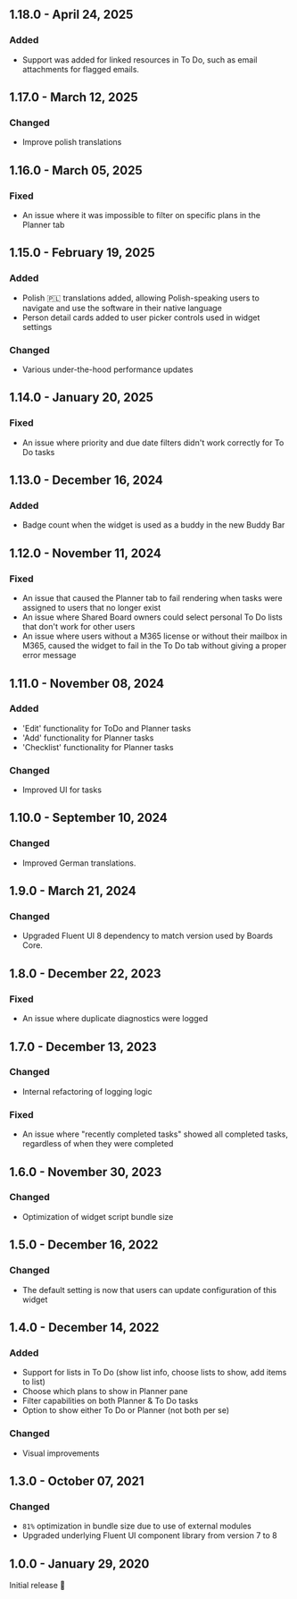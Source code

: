 ## 1.18.0 - April 24, 2025

### Added
- Support was added for linked resources in To Do, such as email attachments for flagged emails.

## 1.17.0 - March 12, 2025

### Changed
- Improve polish translations

## 1.16.0 - March 05, 2025

### Fixed
- An issue where it was impossible to filter on specific plans in the Planner tab

## 1.15.0 - February 19, 2025

### Added
- Polish 🇵🇱 translations added, allowing Polish-speaking users to navigate and use the software in their native language
- Person detail cards added to user picker controls used in widget settings

### Changed
- Various under-the-hood performance updates 

## 1.14.0 - January 20, 2025

### Fixed
- An issue where priority and due date filters didn&#x27;t work correctly for To Do tasks

## 1.13.0 - December 16, 2024

### Added
- Badge count when the widget is used as a buddy in the new Buddy Bar

## 1.12.0 - November 11, 2024

### Fixed
- An issue that caused the Planner tab to fail rendering when tasks were assigned to users that no longer exist
- An issue where Shared Board owners could select personal To Do lists that don&#x27;t work for other users
- An issue where users without a M365 license or without their mailbox in M365, caused the widget to fail in the To Do tab without giving a proper error message

## 1.11.0 - November 08, 2024

### Added
- &#x27;Edit&#x27; functionality for ToDo and Planner tasks
- &#x27;Add&#x27; functionality for Planner tasks
- &#x27;Checklist&#x27; functionality for Planner tasks

### Changed
- Improved UI for tasks


## 1.10.0 - September 10, 2024

### Changed
- Improved German translations.

## 1.9.0 - March 21, 2024

### Changed
- Upgraded Fluent UI 8 dependency to match version used by Boards Core.

## 1.8.0 - December 22, 2023

### Fixed
- An issue where duplicate diagnostics were logged

## 1.7.0 - December 13, 2023

### Changed
- Internal refactoring of logging logic

### Fixed
- An issue where &quot;recently completed tasks&quot; showed all completed tasks, regardless of when they were completed

## 1.6.0 - November 30, 2023

### Changed
- Optimization of widget script bundle size

## 1.5.0 - December 16, 2022

### Changed
- The default setting is now that users can update configuration of this widget

## 1.4.0 - December 14, 2022

### Added
- Support for lists in To Do (show list info, choose lists to show, add items to list)
- Choose which plans to show in Planner pane
- Filter capabilities on both Planner &amp; To Do tasks
- Option to show either To Do or Planner (not both per se)

### Changed
- Visual improvements

## 1.3.0 - October 07, 2021

### Changed
- `81%` optimization in bundle size due to use of external modules
- Upgraded underlying Fluent UI component library from version 7 to 8

## 1.0.0 - January 29, 2020
Initial release 🚀